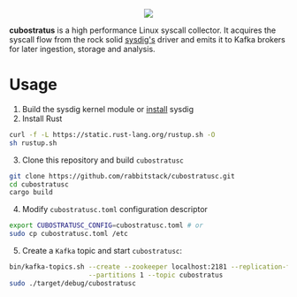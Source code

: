 <p align="center">
  <img src="https://github.com/rabbitstack/cubostratusc/blob/master/cubostratus.png" />
</p>

**cubostratus** is a high performance Linux syscall collector. It acquires the syscall flow from the rock solid [sysdig's](https://github.com/draios/sysdig) driver and emits it to Kafka brokers for later ingestion, storage and analysis.

# Usage

1. Build the sysdig kernel module or [install](http://www.sysdig.org/install/) sysdig
2. Install Rust
```bash
curl -f -L https://static.rust-lang.org/rustup.sh -O
sh rustup.sh
```
3. Clone this repository and build `cubostratusc` 
```bash
git clone https://github.com/rabbitstack/cubostratusc.git
cd cubostratusc
cargo build
````
4. Modify `cubostratusc.toml` configuration descriptor
```bash
export CUBOSTRATUSC_CONFIG=cubostratusc.toml # or
sudo cp cubostratusc.toml /etc
```
5. Create a `Kafka` topic and start `cubostratusc`:
```bash
bin/kafka-topics.sh --create --zookeeper localhost:2181 --replication-factor 1 \
                    --partitions 1 --topic cubostratus
sudo ./target/debug/cubostratusc
```
